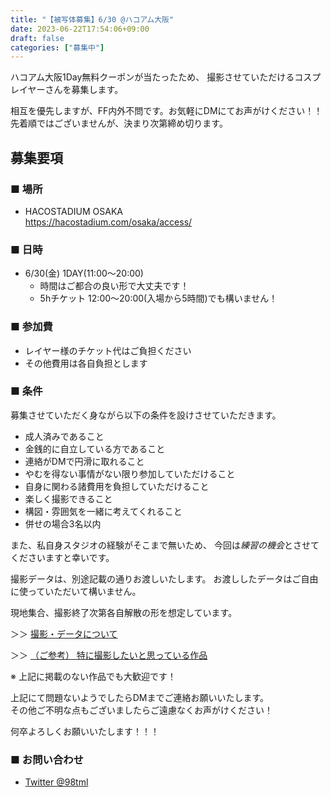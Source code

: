 ```yaml
---
title: "【被写体募集】6/30 @ハコアム大阪"
date: 2023-06-22T17:54:06+09:00
draft: false
categories: ["募集中"]
---
```


ハコアム大阪1Day無料クーポンが当たったため、
撮影させていただけるコスプレイヤーさんを募集します。

相互を優先しますが、FF内外不問です。お気軽にDMにてお声がけください！！  
先着順ではございませんが、決まり次第締め切ります。

## 募集要項

### ■ 場所

* HACOSTADIUM OSAKA  
https://hacostadium.com/osaka/access/

### ■ 日時

* 6/30(金) 1DAY(11:00～20:00) 
  * 時間はご都合の良い形で大丈夫です！
  * 5hチケット 12:00～20:00(入場から5時間)でも構いません！

### ■ 参加費

* レイヤー様のチケット代はご負担ください
* その他費用は各自負担とします

### ■ 条件

募集させていただく身ながら以下の条件を設けさせていただきます。

* 成人済みであること
* 金銭的に自立している方であること
* 連絡がDMで円滑に取れること
* やむを得ない事情がない限り参加していただけること
* 自身に関わる諸費用を負担していただけること
* 楽しく撮影できること
* 構図・雰囲気を一緒に考えてくれること
* 併せの場合3名以内

また、私自身スタジオの経験がそこまで無いため、
今回は*練習の機会*とさせてくださいますと幸いです。

撮影データは、別途記載の通りお渡しいたします。
お渡ししたデータはご自由に使っていただいて構いません。

現地集合、撮影終了次第各自解散の形を想定しています。

＞＞ [撮影・データについて](/policy/)

＞＞ [（ご参考） 特に撮影したいと思っている作品](/favlist/)

※ 上記に掲載のない作品でも大歓迎です！

上記にて問題ないようでしたらDMまでご連絡お願いいたします。  
その他ご不明な点もございましたらご遠慮なくお声がけください！

何卒よろしくお願いいたします！！！

### ■ お問い合わせ

* [Twitter @98tml](https://twitter.com/98tml/)